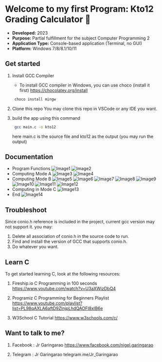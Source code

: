 # Welcome to my first Program: Kto12 Grading Calculator 👋

- **Developed:** 2023
- **Purpose:** Partial fulfillment for the subject Computer Programming 2
- **Application Type:** Console-based application (Terminal, no GUI)
- **Platform:** Windows 7/8/8.1/10/11

## Get started

1.  Install GCC Compiler
    - To install GCC compiler in Windows, you can use choco (install it first)
        https://chocolatey.org/install

    ```PowerShell
     choco install mingw
    ```

2.  Clone this repo
    You may clone this repo in VSCode or any IDE you want.

3.  build the app using this command

    ```bash
     gcc main.c -o kto12
    ```

    here main.c is the source file and kto12 as the output (you may run the output)

## Documentation

- Program Functions 
    ![Image1](documentation/images/P1.png)
    ![Image2](documentation/images/P2.png)
- Computing Mode A
    ![Image3](documentation/images/P3.png)
    ![Image4](documentation/images/P4.png)
- Computing Mode B
    ![Image5](documentation/images/P5.png)
    ![Image6](documentation/images/P6.png)
    ![Image7](documentation/images/P7.png)
    ![Image8](documentation/images/P8.png)
    ![Image9](documentation/images/P9.png)
    ![Image10](documentation/images/P10.png)
    ![Image11](documentation/images/P11.png)
    ![Image12](documentation/images/P12.png)
- Computing in Mode C
    ![Image13](documentation/images/P13.png)
- End
    ![Image14](documentation/images/P14.png)

## Troubleshoot

Since conio.h reference is included in the project, current gcc version may not support it. you may:
1. Delete all association of conio.h in the source code to run.
2. Find and install the version of GCC that supports conio.h.
3. Do whatever you want.

## Learn C

To get started learning C, look at the following resources:

1.  Fireship.io C Programming in 100 seconds
    https://www.youtube.com/watch?v=U3aXWizDbQ4

2.  Programiz C Programming for Beginners Playlist
    https://www.youtube.com/playlist?list=PL98qAXLA6aftD9ZlnjpLhdQAOFI8xIB6e

3.  W3School C Tutorial
    https://www.w3schools.com/c/

## Want to talk to me?

1.  Facebook : Jr Garingarao
    https://www.facebook.com/nigel.garingarao

2.  Telegram : Jr Garingarao
    telegram.me/Jr_Garingarao

